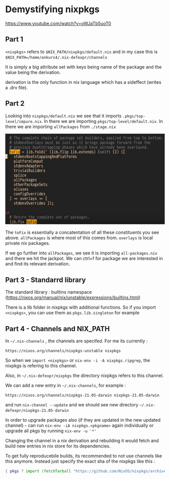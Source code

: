 # Demystifying nixpkgs

https://www.youtube.com/watch?v=oWJaTb5uoT0

## Part 1

`<nixpkgs>` refers to `$NIX_PATH/nixpkgs/default.nix` and in my case this is `$NIX_PATH=/home/ankurs4/.nix-defexpr/channels`

It is simply a big attribute set with keys being name of the package and the value being the derivation.

derivation is the only function in nix language which has a sideffect (writes a .drv file).

## Part 2

Looking into `nixpkgs/default.nix` we see that it imports `.pkgs/top-level/impure.nix`.
In there we are importing `pkgs/top-level/default.nix`. 
In there we are importing `allPackages` from `./stage.nix`

![](nixpkgs_demystified.png)

The `toFix` is essentially a concatentation of all these constituents you see above. `allPackages` is where most of this comes from. `overlays` is local private nix packages.

If we go further into `allPackages`, we see it is importing `all-packages.nix` and there we hit the jackpot. We can ctrl+f for package we are interested in and find its relevant derivation.

## Part 3 - Standarrd library

The standard library : builtins namespace (https://nixos.org/manual/nix/unstable/expressions/builtins.html)

There is a lib folder in nixpkgs with additional functions. So if you import `<nixpkgs>`, you can use them as `pkgs.lib.singleton` for example

## Part 4 - Channels and NIX_PATH

In `~/.nix-channels` , the channels are specifed. For me its currently :

```
https://nixos.org/channels/nixpkgs-unstable nixpkgs
```

So when we `import <nixpkgs>` or `nix-env -i -A nixpkgs.ripgrep`, the nixpkgs is refering to this channel.

Also, in `~/.nix-defexpr/nixpkgs` the directory nixpkgs refers to this channel.

We can add a new entry in `~/.nix-channels`, for example :

```
https://nixos.org/channels/nixpkgs-21.05-darwin nixpkgs-21.05-darwin
```

and run `nix-channel --update` and we should see new directory `~/.nix-defexpr/nixpkgs-21.05-darwin`

In order to upgrade packages also (if they are updated in the new updated channel) - can run `nix-env -iA nixpkgs.<pkgname>` again individually or upgrade all pkgs by running `nix-env -u '*'`

Changing the channel in a nix derivation and rebuilding it would fetch and build new entries in nix store for its dependencies.

To get fully reproducebile builds, its recommended to not use channels like this anymore.
Instead just specify the exact sha of the nixpkgs like this :

```nix
{ pkgs ? import (fetchTarball "https://github.com/NixOS/nixpkgs/archive/e85975942742a3728226ac22a3415f2355bfc897.tar.gz") {} }
```
